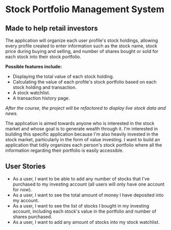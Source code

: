 # Stock Portfolio Management System

## Made to help retail investors

The application will organize each user profile's stock holdings, allowing every profile 
created to enter information such as the stock name, stock price during buying and 
selling, and number of shares bought or sold for each
stock into their stock portfolio.

**Possible features include:**
- Displaying the total value of each stock holding.
- Calculating the value of each profile's stock portfolio based on each stock holding and transaction.
- A stock watchlist.
- A transaction history page.

 *After the course, the project will be refactored to display live stock data and news.*

The application is aimed towards anyone who is interested in the stock market and 
whose goal is to generate wealth through it. I'm interested in building this specific 
application because I'm also heavily invested in the stock market, particularly 
in the form of value investing. I want to build an application that tidily organizes each person's stock portfolio 
where all the information regarding their portfolio is easily accessible.

 
## User Stories

- As a user, I want to be able to add any number of stocks that I've purchased to my investing account 
(all users will only have one account for now).
- As a user, I want to see the total amount of money I have deposited into my account.
- As a user, I want to see the list of stocks I bought in my investing account, including each stock's value in the 
portfolio and number of shares purchased.
- As a user, I want to add any amount of stocks into my stock watchlist.
